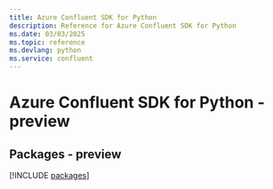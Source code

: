 ```yaml
---
title: Azure Confluent SDK for Python
description: Reference for Azure Confluent SDK for Python
ms.date: 03/03/2025
ms.topic: reference
ms.devlang: python
ms.service: confluent
---
```

# Azure Confluent SDK for Python - preview
## Packages - preview
[!INCLUDE [packages](confluent-index.md)]